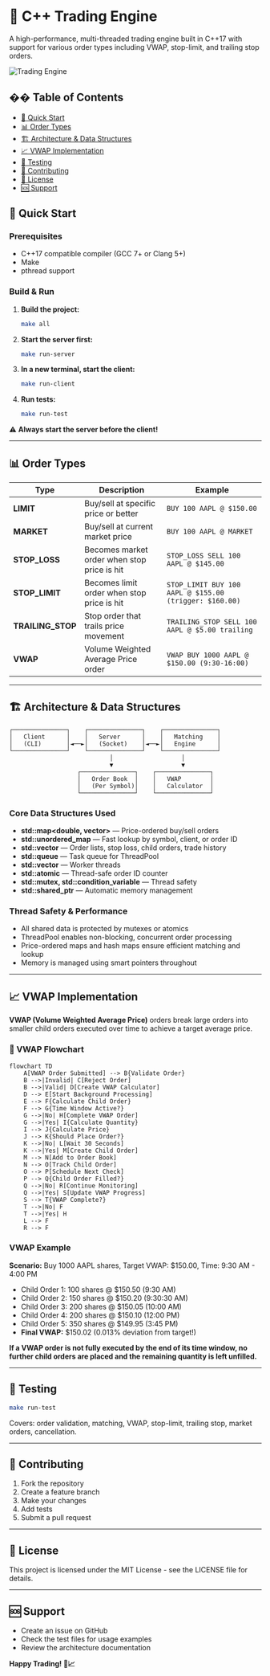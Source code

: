 # 🚀 C++ Trading Engine

A high-performance, multi-threaded trading engine built in C++17 with support for various order types including VWAP, stop-limit, and trailing stop orders.

![Trading Engine](https://images.unsplash.com/photo-1611974789855-9c2a0a7236a3?w=800&h=400&fit=crop)

## �� Table of Contents
- [🚀 Quick Start](#-quick-start)
- [📊 Order Types](#-order-types)
- [🏗️ Architecture & Data Structures](#️-architecture--data-structures)
- [📈 VWAP Implementation](#-vwap-implementation)
- [🧪 Testing](#-testing)
- [🤝 Contributing](#-contributing)
- [📄 License](#-license)
- [🆘 Support](#-support)

## 🚀 Quick Start

### Prerequisites
- C++17 compatible compiler (GCC 7+ or Clang 5+)
- Make
- pthread support

### Build & Run
1. **Build the project:**
   ```bash
   make all
   ```
2. **Start the server first:**
   ```bash
   make run-server
   ```
3. **In a new terminal, start the client:**
   ```bash
   make run-client
   ```
4. **Run tests:**
   ```bash
   make run-test
   ```

⚠️ **Always start the server before the client!**

---

## 📊 Order Types

| Type           | Description                                      | Example                                      |
|----------------|--------------------------------------------------|----------------------------------------------|
| **LIMIT**      | Buy/sell at specific price or better             | `BUY 100 AAPL @ $150.00`                     |
| **MARKET**     | Buy/sell at current market price                 | `BUY 100 AAPL @ MARKET`                      |
| **STOP_LOSS**  | Becomes market order when stop price is hit      | `STOP_LOSS SELL 100 AAPL @ $145.00`          |
| **STOP_LIMIT** | Becomes limit order when stop price is hit       | `STOP_LIMIT BUY 100 AAPL @ $155.00 (trigger: $160.00)` |
| **TRAILING_STOP** | Stop order that trails price movement         | `TRAILING_STOP SELL 100 AAPL @ $5.00 trailing`|
| **VWAP**       | Volume Weighted Average Price order              | `VWAP BUY 1000 AAPL @ $150.00 (9:30-16:00)`  |

---

## 🏗️ Architecture & Data Structures

```
┌───────────────┐    ┌───────────────┐    ┌───────────────┐
│   Client      │    │   Server      │    │   Matching    │
│   (CLI)       │◄──►│   (Socket)    │◄──►│   Engine      │
└───────────────┘    └───────────────┘    └───────────────┘
                            │                   │
                            ▼                   ▼
                   ┌───────────────┐    ┌───────────────┐
                   │   Order Book  │    │   VWAP        │
                   │   (Per Symbol)│    │   Calculator  │
                   └───────────────┘    └───────────────┘
```

### Core Data Structures Used
- **std::map<double, vector<Order>>** — Price-ordered buy/sell orders
- **std::unordered_map** — Fast lookup by symbol, client, or order ID
- **std::vector** — Order lists, stop loss, child orders, trade history
- **std::queue** — Task queue for ThreadPool
- **std::vector<thread>** — Worker threads
- **std::atomic** — Thread-safe order ID counter
- **std::mutex, std::condition_variable** — Thread safety
- **std::shared_ptr** — Automatic memory management

### Thread Safety & Performance
- All shared data is protected by mutexes or atomics
- ThreadPool enables non-blocking, concurrent order processing
- Price-ordered maps and hash maps ensure efficient matching and lookup
- Memory is managed using smart pointers throughout

---

## 📈 VWAP Implementation

**VWAP (Volume Weighted Average Price)** orders break large orders into smaller child orders executed over time to achieve a target average price.

### 🎯 VWAP Flowchart
```mermaid
flowchart TD
    A[VWAP Order Submitted] --> B{Validate Order}
    B -->|Invalid| C[Reject Order]
    B -->|Valid| D[Create VWAP Calculator]
    D --> E[Start Background Processing]
    E --> F{Calculate Child Order}
    F --> G{Time Window Active?}
    G -->|No| H[Complete VWAP Order]
    G -->|Yes| I{Calculate Quantity}
    I --> J{Calculate Price}
    J --> K{Should Place Order?}
    K -->|No| L[Wait 30 Seconds]
    K -->|Yes| M[Create Child Order]
    M --> N[Add to Order Book]
    N --> O[Track Child Order]
    O --> P[Schedule Next Check]
    P --> Q{Child Order Filled?}
    Q -->|No| R[Continue Monitoring]
    Q -->|Yes| S[Update VWAP Progress]
    S --> T{VWAP Complete?}
    T -->|No| F
    T -->|Yes| H
    L --> F
    R --> F
```

### VWAP Example
**Scenario:** Buy 1000 AAPL shares, Target VWAP: $150.00, Time: 9:30 AM - 4:00 PM
- Child Order 1: 100 shares @ $150.50 (9:30 AM)
- Child Order 2: 150 shares @ $150.20 (9:30:30 AM)
- Child Order 3: 200 shares @ $150.05 (10:00 AM)
- Child Order 4: 200 shares @ $150.10 (12:00 PM)
- Child Order 5: 350 shares @ $149.95 (3:45 PM)
- **Final VWAP:** $150.02 (0.013% deviation from target!)

**If a VWAP order is not fully executed by the end of its time window, no further child orders are placed and the remaining quantity is left unfilled.**

---

## 🧪 Testing

```bash
make run-test
```

Covers: order validation, matching, VWAP, stop-limit, trailing stop, market orders, cancellation.

---

## 🤝 Contributing
1. Fork the repository
2. Create a feature branch
3. Make your changes
4. Add tests
5. Submit a pull request

---

## 📄 License

This project is licensed under the MIT License - see the LICENSE file for details.

---

## 🆘 Support
- Create an issue on GitHub
- Check the test files for usage examples
- Review the architecture documentation

**Happy Trading! 🚀📈** 